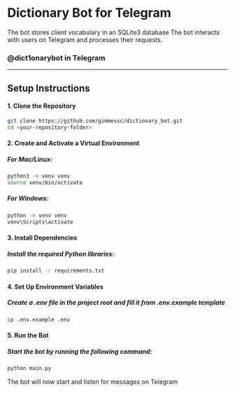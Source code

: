 # **Dictionary Bot for Telegram**

The bot stores client vocabulary in an SQLite3 database The bot interacts with users on Telegram and processes their requests.

### **@dict1onarybot** in Telegram
---

## **Setup Instructions**

#### 1. Clone the Repository

```bash
git clone https://github.com/gimmevsc/dictionary_bot.git
cd <your-repository-folder>
```

#### 2. Create and Activate a Virtual Environment
##### For Mac/Linux:
```bash
python3 -m venv venv
source venv/bin/activate
```
##### For Windows:
```bash
python -m venv venv
venv\Scripts\activate
```
#### 3. Install Dependencies
##### Install the required Python libraries:
```bash
pip install -r requirements.txt
```

#### 4. Set Up Environment Variables
##### Create a .env file in the project root and fill it from .env.example template
```bash
cp .env.example .env
```

#### 5. Run the Bot
##### Start the bot by running the following command:
```bash
python main.py
```

The bot will now start and listen for messages on Telegram
